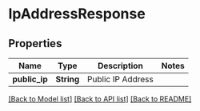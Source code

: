 # IpAddressResponse

## Properties

Name | Type | Description | Notes
------------ | ------------- | ------------- | -------------
**public_ip** | **String** | Public IP Address | 

[[Back to Model list]](../README.md#documentation-for-models) [[Back to API list]](../README.md#documentation-for-api-endpoints) [[Back to README]](../README.md)


